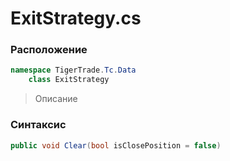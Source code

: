 
# ExitStrategy.cs
### Расположение
```csharp
namespace TigerTrade.Tc.Data  
    class ExitStrategy
```

> Описание

### Синтаксис
```csharp
public void Clear(bool isClosePosition = false)
```
